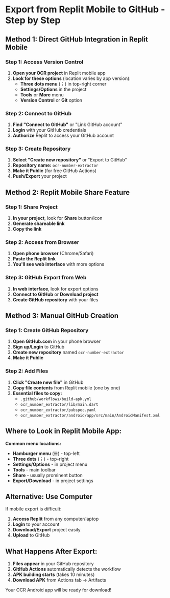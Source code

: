 # Export from Replit Mobile to GitHub - Step by Step

## Method 1: Direct GitHub Integration in Replit Mobile

### Step 1: Access Version Control
1. **Open your OCR project** in Replit mobile app
2. **Look for these options** (location varies by app version):
   - **Three dots menu** (⋮) in top-right corner
   - **Settings/Options** in the project
   - **Tools** or **More** menu
   - **Version Control** or **Git** option

### Step 2: Connect to GitHub
1. **Find "Connect to GitHub"** or "Link GitHub account"
2. **Login** with your GitHub credentials
3. **Authorize** Replit to access your GitHub account

### Step 3: Create Repository
1. **Select "Create new repository"** or "Export to GitHub"
2. **Repository name:** `ocr-number-extractor`
3. **Make it Public** (for free GitHub Actions)
4. **Push/Export** your project

## Method 2: Replit Mobile Share Feature

### Step 1: Share Project
1. **In your project**, look for **Share** button/icon
2. **Generate shareable link**
3. **Copy the link**

### Step 2: Access from Browser
1. **Open phone browser** (Chrome/Safari)
2. **Paste the Replit link**
3. **You'll see web interface** with more options

### Step 3: GitHub Export from Web
1. **In web interface**, look for export options
2. **Connect to GitHub** or **Download project**
3. **Create GitHub repository** with your files

## Method 3: Manual GitHub Creation

### Step 1: Create GitHub Repository
1. **Open GitHub.com** in your phone browser
2. **Sign up/Login** to GitHub
3. **Create new repository** named `ocr-number-extractor`
4. **Make it Public**

### Step 2: Add Files
1. **Click "Create new file"** in GitHub
2. **Copy file contents** from Replit mobile (one by one)
3. **Essential files to copy:**
   - `.github/workflows/build-apk.yml`
   - `ocr_number_extractor/lib/main.dart`
   - `ocr_number_extractor/pubspec.yaml`
   - `ocr_number_extractor/android/app/src/main/AndroidManifest.xml`

## Where to Look in Replit Mobile App:

**Common menu locations:**
- **Hamburger menu** (☰) - top-left
- **Three dots** (⋮) - top-right  
- **Settings/Options** - in project menu
- **Tools** - main toolbar
- **Share** - usually prominent button
- **Export/Download** - in project settings

## Alternative: Use Computer

If mobile export is difficult:
1. **Access Replit** from any computer/laptop
2. **Login** to your account
3. **Download/Export** project easily
4. **Upload** to GitHub

## What Happens After Export:

1. **Files appear** in your GitHub repository
2. **GitHub Actions** automatically detects the workflow
3. **APK building starts** (takes 10 minutes)
4. **Download APK** from Actions tab → Artifacts

Your OCR Android app will be ready for download!